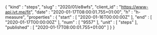 {
  "kind" : "steps",
  "slug" : "2020/01/e8wfs",
  "client_id" : "https://www-api.jvt.me/fit",
  "date" : "2020-01-17T08:00:01.755+01:00",
  "h" : "h-measure",
  "properties" : {
    "start" : [ "2020-01-16T00:00:00Z" ],
    "end" : [ "2020-01-17T00:00:00Z" ],
    "num" : [ "9557" ],
    "unit" : [ "steps" ],
    "published" : [ "2020-01-17T08:00:01.755+01:00" ]
  }
}
